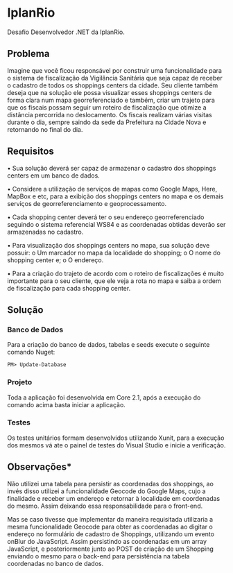 # IplanRio
Desafio Desenvolvedor .NET da IplanRio.

## Problema
Imagine que você ficou responsável por construir uma funcionalidade para o sistema de fiscalização da Vigilância Sanitária que seja capaz de receber o cadastro de todos os shoppings centers da cidade. Seu cliente também deseja que na solução ele possa visualizar esses shoppings centers de forma clara num mapa georreferenciado e também, criar um trajeto para que os fiscais possam seguir um roteiro de fiscalização que otimize a distância percorrida no deslocamento. Os fiscais realizam várias visitas durante o dia, sempre saindo da sede da Prefeitura na Cidade Nova e retornando no final do dia.

## Requisitos
•	Sua solução deverá ser capaz de armazenar o cadastro dos shoppings centers em um banco de dados.

•	Considere a utilização de serviços de mapas como Google Maps, Here, MapBox e etc, para a exibição dos shoppings centers no mapa e os demais serviços de georreferenciamento e geoprocessamento.

•	Cada shopping center deverá ter o seu endereço georreferenciado seguindo o sistema referencial WS84 e as coordenadas obtidas deverão ser armazenadas no cadastro.

•	Para visualização dos shoppings centers no mapa, sua solução deve possuir:
o	Um marcador no mapa da localidade do shopping;
o	O nome do shopping center e;
o	O endereço.

•	Para a criação do trajeto de acordo com o roteiro de fiscalizações é muito importante para o seu cliente, que ele veja a rota no mapa e saiba a ordem de fiscalização para cada shopping center.

## Solução

### Banco de Dados
Para a criação do banco de dados, tabelas e seeds execute o seguinte comando Nuget:
```
PM> Update-Database
```

### Projeto
Toda a aplicação foi desenvolvida em Core 2.1, após a execução do comando acima basta iniciar a aplicação.

### Testes
Os testes unitários formam desenvolvidos utilizando Xunit, para a execução dos mesmos vá ate o painel de testes do Visual Studio e inicie a verificação.

## Observações*
Não utilizei uma tabela para persistir as coordenadas dos shoppings, ao invés disso utilizei a funcionalidade Geocode do Google Maps, cujo a finalidade e receber um endereço e retornar à localidade em coordenadas do mesmo. Assim deixando essa responsabilidade para o front-end.

Mas se caso tivesse que implementar da maneira requisitada utilizaria a mesma funcionalidade Geocode para obter as coordenadas ao digitar o endereço no formulário de cadastro de Shoppings, utilizando um evento onBlur do JavaScript. Assim persistindo as coordenadas em um array JavaScript, e posteriormente junto ao POST de criação de um Shopping enviando o mesmo para o back-end para persistência na tabela coordenadas no banco de dados.
